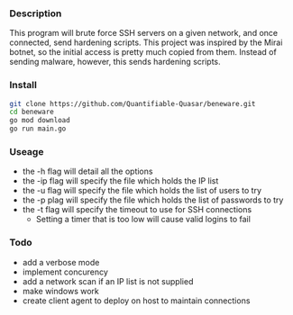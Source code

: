 ### Description

This program will brute force SSH servers on a given network, and once connected, send hardening scripts. This project was inspired by the Mirai botnet, so the initial access is pretty much copied from them. Instead of sending malware, however, this sends hardening scripts. 

### Install

```bash
git clone https://github.com/Quantifiable-Quasar/beneware.git
cd beneware
go mod download
go run main.go
```

### Useage

- the -h flag will detail all the options
- the -ip flag will specify the file which holds the IP list
- the -u flag will specify the file which holds the list of users to try
- the -p plag will specify the file which holds the list of passwords to try
- the -t flag will specify the timeout to use for SSH connections 
    - Setting a timer that is too low will cause valid logins to fail

### Todo

- add a verbose mode 
- implement concurency
- add a network scan if an IP list is not supplied
- make windows work
- create client agent to deploy on host to maintain connections
